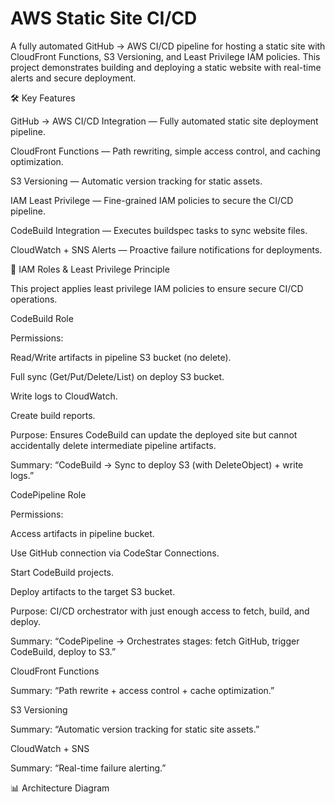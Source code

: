 # AWS Static Site CI/CD

A fully automated GitHub → AWS CI/CD pipeline for hosting a static site with CloudFront Functions, S3 Versioning, and Least Privilege IAM policies. This project demonstrates building and deploying a static website with real-time alerts and secure deployment.

🛠 Key Features

GitHub → AWS CI/CD Integration — Fully automated static site deployment pipeline.

CloudFront Functions — Path rewriting, simple access control, and caching optimization.

S3 Versioning — Automatic version tracking for static assets.

IAM Least Privilege — Fine-grained IAM policies to secure the CI/CD pipeline.

CodeBuild Integration — Executes buildspec tasks to sync website files.

CloudWatch + SNS Alerts — Proactive failure notifications for deployments.

🔐 IAM Roles & Least Privilege Principle

This project applies least privilege IAM policies to ensure secure CI/CD operations.

CodeBuild Role

Permissions:

Read/Write artifacts in pipeline S3 bucket (no delete).

Full sync (Get/Put/Delete/List) on deploy S3 bucket.

Write logs to CloudWatch.

Create build reports.

Purpose: Ensures CodeBuild can update the deployed site but cannot accidentally delete intermediate pipeline artifacts.

Summary: “CodeBuild → Sync to deploy S3 (with DeleteObject) + write logs.”

CodePipeline Role

Permissions:

Access artifacts in pipeline bucket.

Use GitHub connection via CodeStar Connections.

Start CodeBuild projects.

Deploy artifacts to the target S3 bucket.

Purpose: CI/CD orchestrator with just enough access to fetch, build, and deploy.

Summary: “CodePipeline → Orchestrates stages: fetch GitHub, trigger CodeBuild, deploy to S3.”

CloudFront Functions

Summary: “Path rewrite + access control + cache optimization.”

S3 Versioning

Summary: “Automatic version tracking for static site assets.”

CloudWatch + SNS

Summary: “Real-time failure alerting.”

📊 Architecture Diagram
